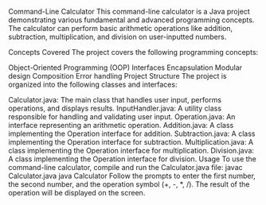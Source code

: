 Command-Line Calculator
This command-line calculator is a Java project demonstrating various fundamental and advanced programming concepts. The calculator can perform basic arithmetic operations like addition, subtraction, multiplication, and division on user-inputted numbers.

Concepts Covered
The project covers the following programming concepts:

Object-Oriented Programming (OOP)
Interfaces
Encapsulation
Modular design
Composition
Error handling
Project Structure
The project is organized into the following classes and interfaces:

Calculator.java: The main class that handles user input, performs operations, and displays results.
InputHandler.java: A utility class responsible for handling and validating user input.
Operation.java: An interface representing an arithmetic operation.
Addition.java: A class implementing the Operation interface for addition.
Subtraction.java: A class implementing the Operation interface for subtraction.
Multiplication.java: A class implementing the Operation interface for multiplication.
Division.java: A class implementing the Operation interface for division.
Usage
To use the command-line calculator, compile and run the Calculator.java file:
javac Calculator.java
java Calculator
Follow the prompts to enter the first number, the second number, and the operation symbol (+, -, *, /). The result of the operation will be displayed on the screen.

